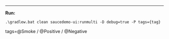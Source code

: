 ****
**Run:**

`.\gradlew.bat clean saucedemo-ui:runmulti -D debug=true -P tags={tag}`

tags=@Smoke / @Positive / @Negative